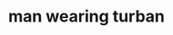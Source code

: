 ---
layout: smileys&emotion
title: man wearing turban
emoji: man_wearing_turban
permalink: 👳‍♂️.html
image: assets/img/3moji/man_wearing_turban.png
---